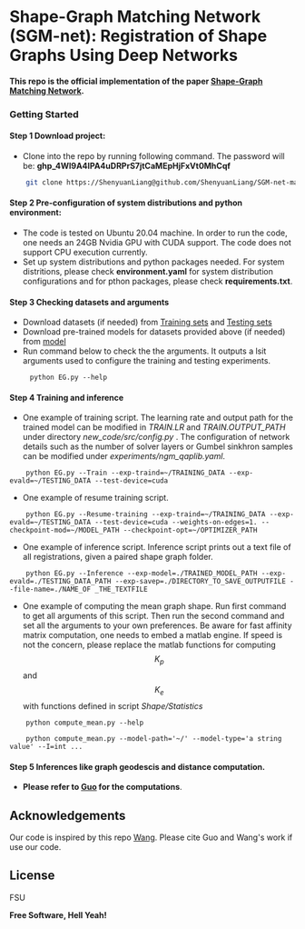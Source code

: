  # Shape-Graph Matching Network (SGM-net): Registration of Shape Graphs Using Deep Networks
#### This repo is the official implementation of the paper [Shape-Graph Matching Network](https://link-url-here.org).

### Getting Started
#### Step 1 Download project:
- Clone into the repo by running following command. The password will be: **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**
```sh
    git clone https://ShenyuanLiang@github.com/ShenyuanLiang/SGM-net-master.git
```


#### Step 2 Pre-configuration of system distributions and python environment:
- The code is tested on Ubuntu 20.04 machine. In order to run the code, one needs an 24GB Nvidia GPU with CUDA support. The code does not support CPU execution currently.
- Set up system distributions and python packages needed. For system distritions, please check **environment.yaml** for system distribution configurations and for pthon packages, please check **requirements.txt**.  


#### Step 3 Checking datasets and arguments
- Download datasets (if needed) from [Training sets](https://www.dropbox.com/sh/ap2fy0560usui1c/AACnExI501GkZGYGpC2-GU9Da?dl=0) and [Testing sets](https://www.dropbox.com/scl/fo/d316nxhwc75wyvcoobl2i/h?dl=0&rlkey=va9jidmntohz7h0zzft0j7nky)
- Download pre-trained models for datasets provided above (if needed) from [model](https://www.dropbox.com/s/ps2pq15hr20fx9u/sim.pt?dl=0)
- Run command below to check the the arguments. It outputs a lsit arguments used to configure the training and testing experiments.
```{r, engine='python'}
     python EG.py --help
```

#### Step 4 Training and inference
- One example of training script. The learning rate and output path for the trained model can be modified in *TRAIN.LR* and *TRAIN.OUTPUT_PATH* under directory *new_code/src/config.py* . The configuration of network details such as the number of solver layers or Gumbel sinkhron samples can be modified under *experiments/ngm_qaplib.yaml*.
```{r, engine='python'}
    python EG.py --Train --exp-traind=~/TRAINING_DATA --exp-evald=~/TESTING_DATA --test-device=cuda
```

- One example of resume training script.
```{r, engine='python'}
    python EG.py --Resume-training --exp-traind=~/TRAINING_DATA --exp-evald=~/TESTING_DATA --test-device=cuda --weights-on-edges=1. --checkpoint-mod=~/MODEL_PATH --checkpoint-opt=~/OPTIMIZER_PATH
```

- One example of inference script. Inference script prints out a text file of all registrations, given a paired shape graph folder.
```{r, engine='python'}
    python EG.py --Inference --exp-model=./TRAINED_MODEL_PATH --exp-evald=./TESTING_DATA_PATH --exp-savep=./DIRECTORY_TO_SAVE_OUTPUTFILE --file-name=./NAME_OF _THE_TEXTFILE
```
- One example of computing the mean graph shape. Run first command to get all arguments of this script. Then run the second command and set all the arguments to your own preferences. Be aware for fast affinity matrix computation, one needs to embed a matlab engine. If speed is not the concern, please replace the matlab functions for computing $$K_p$$ and $$K_e$$ with functions defined in script *Shape/Statistics*
```{r, engine='python'}
    python compute_mean.py --help
```
```{r, engine='python'}
    python compute_mean.py --model-path='~/' --model-type='a string value' --I=int ...
```
#### Step 5 Inferences like graph geodescis and distance computation.
- **Please refer to [Guo](https://github.com/xiaoyangstat/statistical-shape-analysis-of-elastic-graphs.git) for the computations**.

## Acknowledgements
Our code is inspired by this repo [Wang](https://github.com/Thinklab-SJTU/ThinkMatch.git). Please cite Guo and Wang's work if use our code. 

## License

FSU

**Free Software, Hell Yeah!**

[//]: # (These are reference links used in the body of this note and get stripped out when the markdown processor does its job. There is no need to format nicely because it shouldn't be seen. Thanks SO - http://stackoverflow.com/questions/4823468/store-comments-in-markdown-syntax)

   [dill]: <https://github.com/joemccann/dillinger>
   [git-repo-url]: <https://github.com/joemccann/dillinger.git>
   [john gruber]: <http://daringfireball.net>
   [df1]: <http://daringfireball.net/projects/markdown/>
   [markdown-it]: <https://github.com/markdown-it/markdown-it>
   [Ace Editor]: <http://ace.ajax.org>
   [node.js]: <http://nodejs.org>
   [Twitter Bootstrap]: <http://twitter.github.com/bootstrap/>
   [jQuery]: <http://jquery.com>
   [@tjholowaychuk]: <http://twitter.com/tjholowaychuk>
   [express]: <http://expressjs.com>
   [AngularJS]: <http://angularjs.org>
   [Gulp]: <http://gulpjs.com>

   [PlDb]: <https://github.com/joemccann/dillinger/tree/master/plugins/dropbox/README.md>
   [PlGh]: <https://github.com/joemccann/dillinger/tree/master/plugins/github/README.md>
   [PlGd]: <https://github.com/joemccann/dillinger/tree/master/plugins/googledrive/README.md>
   [PlOd]: <https://github.com/joemccann/dillinger/tree/master/plugins/onedrive/README.md>
   [PlMe]: <https://github.com/joemccann/dillinger/tree/master/plugins/medium/README.md>
   [PlGa]: <https://github.com/RahulHP/dillinger/blob/master/plugins/googleanalytics/README.md>
